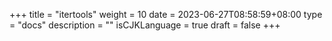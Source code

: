 +++
title = "itertools"
weight = 10
date = 2023-06-27T08:58:59+08:00
type = "docs"
description = ""
isCJKLanguage = true
draft = false
+++
